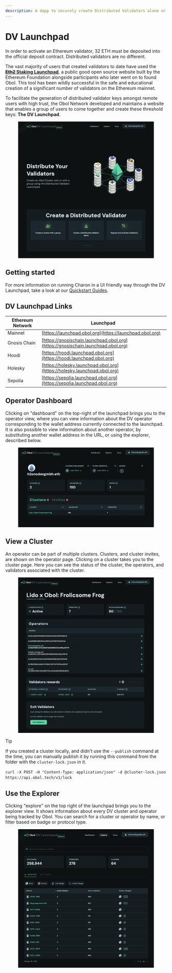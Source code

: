 ```yaml
---
description: A dapp to securely create Distributed Validators alone or with a group.
---
```


# DV Launchpad

In order to activate an Ethereum validator, 32 ETH must be deposited into the official deposit contract. Distributed validators are no different.

The vast majority of users that created validators to date have used the [~~**Eth2**~~**&#x20;Staking Launchpad**](https://launchpad.ethereum.org/), a public good open source website built by the Ethereum Foundation alongside participants who later went on to found Obol. This tool has been wildly successful in the safe and educational creation of a significant number of validators on the Ethereum mainnet.

To facilitate the generation of distributed validator keys amongst remote users with high trust, the Obol Network developed and maintains a website that enables a group of users to come together and create these threshold keys: **The DV Launchpad**.

<figure><img src="../../.gitbook/assets/image-16-1-1.png" alt=""><figcaption></figcaption></figure>

## Getting started

For more information on running Charon in a UI friendly way through the DV Launchpad, take a look at our [Quickstart Guides](../../run-a-dv/start/quickstart_overview.md).

## DV Launchpad Links

| Ethereum Network | Launchpad                                                            |
|------------------|----------------------------------------------------------------------|
| Mainnet          | [https://launchpad.obol.org](https://launchpad.obol.org)             |
| Gnosis Chain     | [https://gnosischain.launchpad.obol.org](https://gnosischain.launchpad.obol.org) |
| Hoodi            | [https://hoodi.launchpad.obol.org](https://hoodi.launchpad.obol.org)       |
| Holesky          | [https://holesky.launchpad.obol.org](https://holesky.launchpad.obol.org)     |
| Sepolia          | [https://sepolia.launchpad.obol.org](https://sepolia.launchpad.obol.org)     |

## Operator Dashboard

Clicking on "dashboard" on the top-right of the launchpad brings you to the operator view, where you can view information about the DV operator corresponding to the wallet address currently connected to the launchpad. It is also possible to view information about another operator, by substituting another wallet address in the URL, or using the explorer, described below.

<figure><img src="../../.gitbook/assets/image-17-1.png" alt=""><figcaption></figcaption></figure>

## View a Cluster

An operator can be part of multiple clusters. Clusters, and cluster invites, are shown on the operator page. Clicking on a cluster takes you to the cluster page. Here you can see the status of the cluster, the operators, and validators associated with the cluster.

<figure><img src="../../.gitbook/assets/image-18-1.png" alt=""><figcaption></figcaption></figure>

> [!TIP]
> If you created a cluster locally, and didn't use the `--publish` command at the time, you can manually publish it by running this command from the folder with the `cluster-lock.json` in it.
>
> `curl -X POST -H "Content-Type: application/json" -d @cluster-lock.json https://api.obol.tech/v1/lock`

## Use the Explorer

Clicking "explore" on the top right of the launchpad brings you to the explorer view. It shows information about every DV cluster and operator being tracked by Obol. You can search for a cluster or operator by name, or filter based on badge or protocol type.

<figure><img src="../../.gitbook/assets/image-19-1.png" alt=""><figcaption></figcaption></figure>
